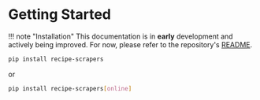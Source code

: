 # Getting Started

!!! note "Installation"
    This documentation is in **early** development and actively being improved. For now, please refer to the repository's [README](https://github.com/hhursev/recipe-scrapers/blob/main/README.rst).


```bash
pip install recipe-scrapers
```

or

```bash
pip install recipe-scrapers[online]
```
